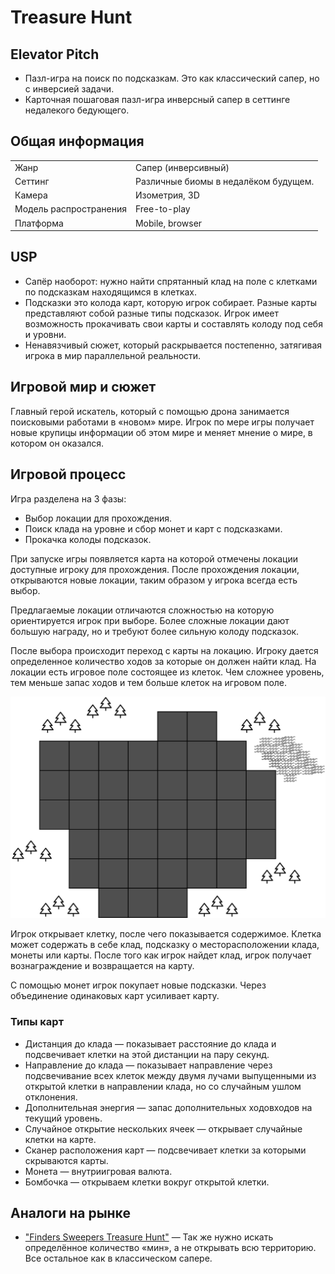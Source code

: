 # Treasure Hunt

## Elevator Pitch
- Пазл-игра на поиск по подсказкам. Это как классический сапер, но с инверсией задачи.
- Карточная пошаговая пазл-игра инверсный сапер в сеттинге недалекого бедующего.

## Общая информация
|||
| ---------------------- |:-------------------------------------|
| Жанр                   | Сапер (инверсивный)                  |
| Сеттинг                | Различные биомы в недалёком будущем. |
| Камера                 | Изометрия, 3D                        |
| Модель распространения | Free-to-play                         |
| Платформа              | Mobile, browser                      |

## USP
- Сапёр наоборот: нужно найти спрятанный клад на поле с клетками по подсказкам находящимся в клетках.
- Подсказки это колода карт, которую игрок собирает. Разные карты представляют собой разные типы подсказок. 
  Игрок имеет возможность прокачивать свои карты и составлять колоду под себя и уровни.
- Ненавязчивый сюжет, который раскрывается постепенно, затягивая игрока в мир параллельной реальности.

## Игровой мир и сюжет
Главный герой искатель, который с помощью дрона занимается поисковыми работами в «новом» мире.
Игрок по мере игры получает новые крупицы информации об этом мире и меняет мнение о мире, в котором он оказался. 

## Игровой процесс

Игра разделена на 3 фазы:
- Выбор локации для прохождения.
- Поиск клада на уровне и сбор монет и карт с подсказками.
- Прокачка колоды подсказок.

При запуске игры появляется карта на которой отмечены локации доступные игроку для прохождения.
После прохождения локации, открываются новые локации, таким образом у игрока всегда есть выбор.

Предлагаемые локации отличаются сложностью на которую ориентируется игрок при выборе.
Более сложные локации дают большую награду, но и требуют более сильную колоду подсказок.

После выбора происходит переход с карты на локацию.
Игроку дается определенное количество ходов за которые он должен найти клад.
На локации есть игровое поле состоящее из клеток.
Чем сложнее уровень, тем меньше запас ходов и тем больше клеток на игровом поле.

![scene.png](scene.png)

Игрок открывает клетку, после чего показывается содержимое.
Клетка может содержать в себе клад, подсказку о месторасположении клада, монеты или карты.
После того как игрок найдет клад, игрок получает вознаграждение и возвращается на карту.

С помощью монет игрок покупает новые подсказки.
Через объединение одинаковых карт усиливает карту.

### Типы карт
- Дистанция до клада — показывает расстояние до клада и подсвечивает клетки на этой дистанции на пару секунд.
- Направление до клада — показывает направление через подсвечивание всех клеток между двумя лучами выпущенными из открытой клетки в направлении клада, но со случайным ушлом отклонения.
- Дополнительная энергия — запас дополнительных ходовходов на текущий уровень.
- Случайное открытие нескольких ячеек — открывает случайные клетки на карте. 
- Сканер расположения карт — подсвечивает клетки за которыми скрываются карты.
- Монета — внутриигровая валюта. 
- Бомбочка — открываем клетки вокруг открытой клетки.

## Аналоги на рынке
- ["Finders Sweepers Treasure Hunt"](https://play.google.com/store/apps/details?id=com.exceptionullgames.finders.sweepers) — Так же нужно искать определённое количество «мин», а не открывать всю территорию. Все остальное как в классическом сапере. 
